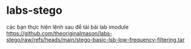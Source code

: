 # labs-stego
các bạn thực hiện lệnh sau để tải bài lab imodule https://github.com/theoriginalmason/labs-stego/raw/refs/heads/main/stego-basic-lsb-low-frequency-filtering.tar
